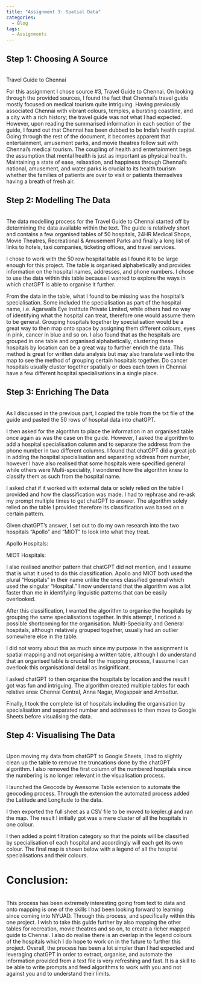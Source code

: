 ```yaml
---
title: "Assignment 3: Spatial Data"
categories:
  - Blog
tags:
  - Assignments
---
```


## Step 1: Choosing A Source
<br>
Travel Guide to Chennai

For this assignment I chose source #3, Travel Guide to Chennai. On looking through the provided sources, I found the fact that Chennai’s travel guide mostly focused on medical tourism quite intriguing. Having previously associated Chennai with vibrant colours, temples, a bursting coastline, and a city with a rich history; the travel guide was not what I had expected. However, upon reading the summarised information in each section of the guide, I found out that Chennai has been dubbed to be India’s health capital. Going through the rest of the document, it becomes apparent that entertainment, amusement parks, and movie theatres follow suit with Chennai’s medical tourism. The coupling of health and entertainment begs the assumption that mental health is just as important as physical health. Maintaining a state of ease, relaxation, and happiness through Chennai’s national, amusement, and water parks is crucial to its health tourism whether the families of patients are over to visit or patients themselves having a breath of fresh air. 



## Step 2: Modelling The Data
<br>
The data modelling process for the Travel Guide to Chennai started off by determining the data available within the text. The guide is relatively short and contains a few organised tables of 50 hospitals, 24HR Medical Shops, Movie Theatres, Recreational & Amusement Parks and finally a long list of links to hotels, taxi companies, ticketing offices, and travel services.

I chose to work with the 50 row hospital table as I found it to be large enough for this project. The table is organised alphabetically and provides information on the hospital names, addresses, and phone numbers. I chose to use the data within this table because I wanted to explore the ways in which chatGPT is able to organise it further. 



From the data in the table, what I found to be missing was the hospital’s specialisation. Some included the specialisation as part of the hospital name, i.e. Agarwalls Eye Institute Private Limited, while others had no way of identifying what the hospital can treat, therefore one would assume them to be general. Grouping hospitals together by specialisation would be a great way to then map onto space by assigning them different colours, eyes in pink, cancer in blue and so on. I also found that as the hospitals are grouped in one table and organised alphabetically, clustering these hospitals by location can be a great way to further enrich the data. This method is great for written data analysis but may also translate well into the map to see the method of grouping certain hospitals together. Do cancer hospitals usually cluster together spatially or does each town in Chennai have a few different hospital specialisations in a single place. 

## Step 3: Enriching The Data 
<br>
As I discussed in the previous part, I copied the table from the txt file of the guide and pasted the 50 rows of hospital data into chatGPT. 



I then asked for the algorithm to place the information in an organised table once again as was the case on the guide. However, I asked the algorithm to add a hospital specialisation column and to separate the address from the phone number in two different columns. I found that chatGPT did a great job in adding the hospital specialisation and separating address from number, however I have also realised that some hospitals were specified general while others were Multi-speciality, I wondered how the algorithm knew to classify them as such from the hospital name.



I asked chat if it worked with external data or solely relied on the table I provided and how the classification was made. I had to rephrase and re-ask my prompt multiple times to get chatGPT to answer. The algorithm solely relied on the table I provided therefore its classification was based on a certain pattern. 



Given chatGPT’s answer, I set out to do my own research into the two hospitals “Apollo” and “MIOT”  to look into what they treat. 

Apollo Hospitals:



MIOT Hospitals:



I also realised another pattern that chatGPT did not mention, and I assume that is what it used to do this classification. Apollo and MIOT both used the plural “Hospitals” in their name unlike the ones classified general which used the singular “Hospital.” I now understand that the algorithm was a lot faster than me in identifying linguistic patterns that can be easily overlooked. 

After this classification, I wanted the algorithm to organise the hospitals by grouping the same specialisations together. In this attempt, I noticed a possible shortcoming for the organisation. Multi-Speciality and General hospitals, although relatively grouped together, usually had an outlier somewhere else in the table. 



I did not worry about this as much since my purpose in the assignment is spatial mapping and not organising a written table, although I do understand that an organised table is crucial for the mapping process, I assume I can overlook this organisational detail as insignificant. 

I asked chatGPT to then organise the hospitals by location and the result I got was fun and intriguing. The algorithm created multiple tables for each relative area: Chennai Central, Anna Nagar, Mogappair and Ambattur. 



Finally, I took the complete list of hospitals including the organisation by specialisation and separated number and addresses to then move to Google Sheets before visualising the data. 

## Step 4: Visualising The Data
<br>
Upon moving my data from chatGPT to Google Sheets, I had to slightly clean up the table to remove the truncations done by the chatGPT algorithm. I also removed the first column of the numbered hospitals since the numbering is no longer relevant in the visualisation process. 



I launched the Geocode by Awesome Table extension to automate the geocoding process. Through the extension the automated process added the Latitude and Longitude to the data. 


I then exported the full sheet as a CSV file to be moved to kepler.gl and ran the map. The result I initially got was a mere cluster of all the hospitals in one colour. 



I then added a point filtration category so that the points will be classified by specialisation of each hospital and accordingly will each get its own colour. The final map is shown below with a legend of all the hospital specialisations and their colours. 


# Conclusion:
<br>
This process has been extremely interesting going from text to data and onto mapping is one of the skills I had been looking forward to learning since coming into NYUAD. Through this process, and specifically within this one project. I wish to take this guide further by also mapping the other tables for recreation, movie theatres and so on, to create a richer mapped guide to Chennai. I also do realise there is an overlap in the legend colours of the hospitals which I do hope to work on in the future to further this project. Overall, the process has been a lot simpler than I had expected and leveraging chatGPT in order to extract, organise, and automate the information provided from a text file is very refreshing and fast. It is a skill to be able to write prompts and feed algorithms to work with you and not against you and to understand their limits. 
